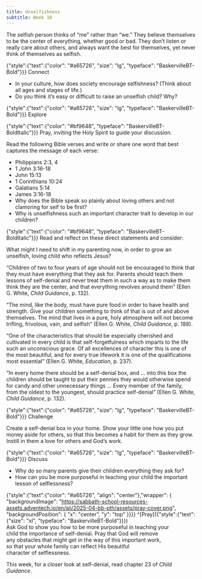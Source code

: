 ```yaml
---
title: Unselfishness
subtitle: Week 10
---
```


The selfish person thinks of “me” rather than “we.” They believe themselves to be the center of everything, whether good or bad. They don’t listen or really care about others, and always want the best for themselves, yet never think of themselves as selfish.

{"style":{"text":{"color": "#a65726", "size": "lg", "typeface": "BaskervilleBT-Bold"}}}
Connect

+ In your culture, how does society encourage selfishness? (Think about all ages and stages of life.)
+ Do you think it’s easy or difficult to raise an unselfish child? Why?

{"style":{"text":{"color": "#a65726", "size": "lg", "typeface": "BaskervilleBT-Bold"}}}
Explore

{"style":{"text":{"color": "#bf9648", "typeface": "BaskervilleBT-BoldItalic"}}}
Pray, inviting the Holy Spirit to guide your discussion.

Read the following Bible verses and write or share one word that best captures the message of each verse:

+ Philippians 2:3, 4
+ 1 John 3:16-18
+ John 15:13
+ 1 Corinthians 10:24
+ Galatians 5:14
+ James 3:16-18
+ Why does the Bible speak so plainly about loving others and not clamoring for self to be first?
+ Why is unselfishness such an important character trait to develop in our children?

{"style":{"text":{"color": "#bf9648", "typeface": "BaskervilleBT-BoldItalic"}}}
Read and reflect on these direct statements and consider:

What might I need to shift in my parenting now, in order to grow an unselfish, loving child who reflects Jesus?

“Children of two to four years of age should not be encouraged to think that they must have everything that they ask for. Parents should teach them lessons of self-denial and never treat them in such a way as to make them think they are the center, and that everything revolves around them” (Ellen G. White, _Child Guidance_, p. 132).

“The mind, like the body, must have pure food in order to have health and strength. Give your children something to think of that is out of and above themselves. The mind that lives in a pure, holy atmosphere will not become trifling, frivolous, vain, and selfish” (Ellen G. White, _Child Guidance_, p. 188).

“One of the characteristics that should be especially cherished and cultivated in every child is that self-forgetfulness which imparts to the life such an unconscious grace. Of all excellences of character this is one of the most beautiful, and for every true lifework it is one of the qualifications most essential” (Ellen G. White, _Education_, p. 237).

“In every home there should be a self-denial box, and … into this box the children should be taught to put their pennies they would otherwise spend for candy and other unnecessary things … Every member of the family, from the oldest to the youngest, should practice self-denial” (Ellen G. White, _Child Guidance_, p. 132).

{"style":{"text":{"color": "#a65726", "size": "lg", "typeface": "BaskervilleBT-Bold"}}}
Challenge

Create a self-denial box in your home. Show your little one how you put money aside for others, so that this becomes a habit for them as they grow. Instill in them a love for others and God’s work.

{"style":{"text":{"color": "#a65726", "size": "lg", "typeface": "BaskervilleBT-Bold"}}}
Discuss

+ Why do so many parents give their children everything they ask for?
+ How can you be more purposeful in teaching your child the important lesson of selflessness?

{"style":{"text":{"color": "#a65726", "align": "center"},"wrapper": { "backgroundImage": "https://sabbath-school-resources-assets.adventech.io/en/aij/2025-04-bb-pth/assets/pray-cover.png", "backgroundPosition": { "x": "center", "y": "top" }}}}
^[Pray]({"style":{"text":{"size": "xl", "typeface": "BaskervilleBT-Bold"}}})\
Ask God to show you how to be more purposeful in teaching your\
child the importance of self-denial. Pray that God will remove\
any obstacles that might get in the way of this important work,\
so that your whole family can reflect His beautiful\
character of selflessness.

This week, for a closer look at self-denial, read chapter 23 of _Child Guidance_.